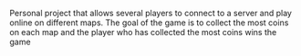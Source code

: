 Personal project that allows several players to connect to a server and play online on different maps.
The goal of the game is to collect the most coins on each map and the player who has collected the most coins wins the game

